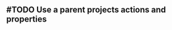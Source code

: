 ## #TODO Use a parent projects actions and properties
<!-- #task story-id:Add-a-command-to-show-defaults group:"Ungrouped Tasks" -->
<!-- created:2023-09-19T01:08:55.336Z task-id:NyXMr order:10 -->
